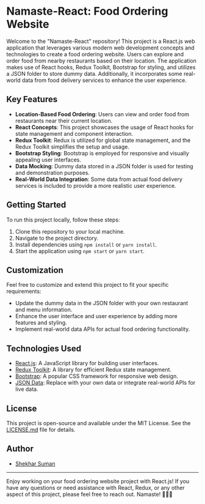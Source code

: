 # Namaste-React: Food Ordering Website

Welcome to the "Namaste-React" repository! This project is a React.js web application that leverages various modern web development concepts and technologies to create a food ordering website. Users can explore and order food from nearby restaurants based on their location. The application makes use of React hooks, Redux Toolkit, Bootstrap for styling, and utilizes a JSON folder to store dummy data. Additionally, it incorporates some real-world data from food delivery services to enhance the user experience.

## Key Features
- **Location-Based Food Ordering**: Users can view and order food from restaurants near their current location.
- **React Concepts**: This project showcases the usage of React hooks for state management and component interaction.
- **Redux Toolkit**: Redux is utilized for global state management, and the Redux Toolkit simplifies the setup and usage.
- **Bootstrap Styling**: Bootstrap is employed for responsive and visually appealing user interfaces.
- **Data Mocking**: Dummy data stored in a JSON folder is used for testing and demonstration purposes.
- **Real-World Data Integration**: Some data from actual food delivery services is included to provide a more realistic user experience.

## Getting Started
To run this project locally, follow these steps:

1. Clone this repository to your local machine.
2. Navigate to the project directory.
3. Install dependencies using `npm install` or `yarn install`.
4. Start the application using `npm start` or `yarn start`.

## Customization
Feel free to customize and extend this project to fit your specific requirements:

- Update the dummy data in the JSON folder with your own restaurant and menu information.
- Enhance the user interface and user experience by adding more features and styling.
- Implement real-world data APIs for actual food ordering functionality.

## Technologies Used
- [React.js](https://reactjs.org/): A JavaScript library for building user interfaces.
- [Redux Toolkit](https://redux-toolkit.js.org/): A library for efficient Redux state management.
- [Bootstrap](https://getbootstrap.com/): A popular CSS framework for responsive web design.
- [JSON Data](#): Replace with your own data or integrate real-world APIs for live data.

## License
This project is open-source and available under the MIT License. See the [LICENSE.md](LICENSE.md) file for details.

## Author
- [Shekhar Suman](https://github.com/shekhar-2410)

---

Enjoy working on your food ordering website project with React.js! If you have any questions or need assistance with React, Redux, or any other aspect of this project, please feel free to reach out. Namaste! 🍔🍕🥗

